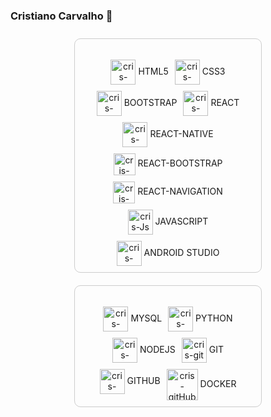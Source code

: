 ### Cristiano Carvalho 👋<br>

<div style="display: flex; justify-content: space-around; flex-wrap: wrap;">

  <!-- Front-end Box -->
  <div style="border: 1px solid #ccc; border-radius: 10px; padding: 10px; width: 45%; min-width: 300px; box-sizing: border-box; margin: 10px;">
    <h3 style="text-align: center;"></h3>
    <div style="display: flex; flex-wrap: wrap; justify-content: center; gap: 10px;">
      <div style="text-align: center;">
        <img align="center" alt="cris-html5" height="40" width="40" src="https://cdn.jsdelivr.net/gh/devicons/devicon/icons/html5/html5-original.svg">
        <label for="HTML5">HTML5</label>
      </div>
      <div style="text-align: center;">
        <img align="center" alt="cris-css3" height="40" width="40" src="https://cdn.jsdelivr.net/gh/devicons/devicon/icons/css3/css3-original.svg">
        <label for="CSS3">CSS3</label>
      </div>
      <div style="text-align: center;">
        <img align="center" alt="cris-bootstrap" height="40" width="40" src="https://cdn.jsdelivr.net/gh/devicons/devicon/icons/bootstrap/bootstrap-original.svg">
        <label for="BOOTSTRAP">BOOTSTRAP</label>
      </div>
      <div style="text-align: center;">
        <img align="center" alt="cris-react" height="40" width="40" src="https://cdn.jsdelivr.net/gh/devicons/devicon/icons/react/react-original.svg">
        <label for="REACT">REACT</label>
      </div>
      <div style="text-align: center;">
        <img align="center" alt="cris-react" height="40" width="40" src="https://cdn.jsdelivr.net/gh/devicons/devicon/icons/react/react-original.svg">
        <label for="REACT">REACT-NATIVE</label>
      </div>
      <div style="text-align: center;">
        <img align="center" alt="cris-react" height="35" width="35" src="https://cdn.jsdelivr.net/gh/devicons/devicon@latest/icons/reactbootstrap/reactbootstrap-original.svg">
        <label for="REACT">REACT-BOOTSTRAP</label>
      </div>
      <div style="text-align: center;">
        <img align="center" alt="cris-react" height="35" width="35" src="https://cdn.jsdelivr.net/gh/devicons/devicon@latest/icons/reactnavigation/reactnavigation-original.svg">
        <label for="REACT">REACT-NAVIGATION</label>
      </div>
      <div style="text-align: center;">
        <img align="center" alt="cris-Js" height="40" width="40" src="https://cdn.jsdelivr.net/gh/devicons/devicon/icons/javascript/javascript-original.svg">
        <label for="JAVASCRIPT">JAVASCRIPT</label>
      </div>
      <div style="text-align: center;">
        <img align="center" alt="cris-android-studio" height="40" width="40" src="https://cdn.jsdelivr.net/gh/devicons/devicon@latest/icons/androidstudio/androidstudio-original.svg">
        <label for="ANDROID STUDIO">ANDROID STUDIO</label>
      </div>
    </div>
  </div>

  <!-- Back-end Box -->
  <div style="border: 1px solid #ccc; border-radius: 10px; padding: 10px; width: 45%; min-width: 300px; box-sizing: border-box; margin: 10px;">
    <h3 style="text-align: center;"></h3>
    <div style="display: flex; flex-wrap: wrap; justify-content: center; gap: 10px;">
      <div style="text-align: center;">
        <img align="center" alt="cris-mysql" height="40" width="40" src="https://cdn.jsdelivr.net/gh/devicons/devicon/icons/mysql/mysql-original.svg">
        <label for="MYSQL">MYSQL</label>
      </div>
      <div style="text-align: center;">
        <img align="center" alt="cris-python" height="40" width="40" src="https://cdn.jsdelivr.net/gh/devicons/devicon/icons/python/python-original.svg">
        <label for="PYTHON">PYTHON</label>
      </div>
      <div style="text-align: center;">
        <img align="center" alt="cris-nodeJS" height="40" width="40" src="https://cdn.jsdelivr.net/gh/devicons/devicon/icons/nodejs/nodejs-original.svg">
        <label for="NODEJS">NODEJS</label>
      </div>
      <div style="text-align: center;">
        <img align="center" alt="cris-git" height="40" width="40" src="https://cdn.jsdelivr.net/gh/devicons/devicon/icons/git/git-original.svg">
        <label for="GIT">GIT</label>
      </div>
      <div style="text-align: center;">
        <img align="center" alt="cris-gitHub" height="40" width="40" src="https://cdn.jsdelivr.net/gh/devicons/devicon/icons/github/github-original.svg">
        <label for="GITHUB">GITHUB</label>
      </div>
      <div style="text-align: center;">
        <img align="center" alt="cris-gitHub" height="50" width="50" src="https://cdn.jsdelivr.net/gh/devicons/devicon@latest/icons/docker/docker-original-wordmark.svg">
        <label for="DOCKER">DOCKER</label>
      </div>
    </div>
  </div>
</div>


<!--
**carvalhotkeys/carvalhotkeys** is a ✨ _special_ ✨ repository because its `README.md` (this file) appears on your GitHub profile.

emojes para colocar no perfil
https://emojipedia.org/pt/

liguagens para colocar no perfil
https://devicon.dev/
Meu [Portfólio](https://carvalhotkeys.github.io/portfolio-carvalhotkeys-HTML_CSS_BOOTSTRAP/)<br>
-->
